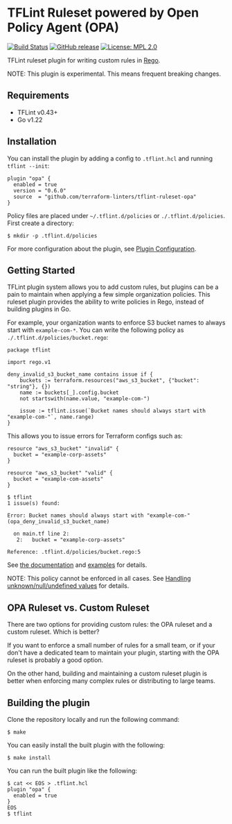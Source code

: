# TFLint Ruleset powered by Open Policy Agent (OPA)
[![Build Status](https://github.com/terraform-linters/tflint-ruleset-opa/workflows/build/badge.svg?branch=main)](https://github.com/terraform-linters/tflint-ruleset-opa/actions)
[![GitHub release](https://img.shields.io/github/release/terraform-linters/tflint-ruleset-opa.svg)](https://github.com/terraform-linters/tflint-ruleset-opa/releases/latest)
[![License: MPL 2.0](https://img.shields.io/badge/License-MPL%202.0-blue.svg)](LICENSE)

TFLint ruleset plugin for writing custom rules in [Rego](https://www.openpolicyagent.org/docs/latest/policy-language/).

NOTE: This plugin is experimental. This means frequent breaking changes.

## Requirements

- TFLint v0.43+
- Go v1.22

## Installation

You can install the plugin by adding a config to `.tflint.hcl` and running `tflint --init`:

```hcl
plugin "opa" {
  enabled = true
  version = "0.6.0"
  source  = "github.com/terraform-linters/tflint-ruleset-opa"
}
```

Policy files are placed under `~/.tflint.d/policies` or `./.tflint.d/policies`. First create a directory:

```console
$ mkdir -p .tflint.d/policies
```

For more configuration about the plugin, see [Plugin Configuration](./docs/configuration.md).

## Getting Started

TFLint plugin system allows you to add custom rules, but plugins can be a pain to maintain when applying a few simple organization policies. This ruleset plugin provides the ability to write policies in Rego, instead of building plugins in Go.

For example, your organization wants to enforce S3 bucket names to always start with `example-com-*`. You can write the following policy as `./.tflint.d/policies/bucket.rego`:

```rego
package tflint

import rego.v1

deny_invalid_s3_bucket_name contains issue if {
	buckets := terraform.resources("aws_s3_bucket", {"bucket": "string"}, {})
	name := buckets[_].config.bucket
	not startswith(name.value, "example-com-")

	issue := tflint.issue(`Bucket names should always start with "example-com-"`, name.range)
}
```

This allows you to issue errors for Terraform configs such as:

```hcl
resource "aws_s3_bucket" "invalid" {
  bucket = "example-corp-assets"
}

resource "aws_s3_bucket" "valid" {
  bucket = "example-com-assets"
}
```

```console
$ tflint
1 issue(s) found:

Error: Bucket names should always start with "example-com-" (opa_deny_invalid_s3_bucket_name)

  on main.tf line 2:
   2:   bucket = "example-corp-assets"

Reference: .tflint.d/policies/bucket.rego:5

```

See [the documentation](./docs/) and [examples](./examples/) for details.

NOTE: This policy cannot be enforced in all cases. See [Handling unknown/null/undefined values](./docs/handling_special_values.md) for details.

## OPA Ruleset vs. Custom Ruleset

There are two options for providing custom rules: the OPA ruleset and a custom ruleset. Which is better?

If you want to enforce a small number of rules for a small team, or if your don't have a dedicated team to maintain your plugin, starting with the OPA ruleset is probably a good option.

On the other hand, building and maintaining a custom ruleset plugin is better when enforcing many complex rules or distributing to large teams.

## Building the plugin

Clone the repository locally and run the following command:

```
$ make
```

You can easily install the built plugin with the following:

```
$ make install
```

You can run the built plugin like the following:

```
$ cat << EOS > .tflint.hcl
plugin "opa" {
  enabled = true
}
EOS
$ tflint
```
